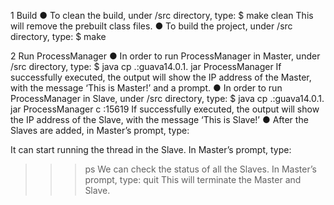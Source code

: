 1 Build
● To clean the build, under /src directory, type:
$ make clean
This will remove the prebuilt
class files.
● To build the project, under /src directory, type:
$ make

2 Run ProcessManager
● In order to run ProcessManager in Master, under /src directory, type:
$ java cp
.:guava14.0.1.
jar ProcessManager
If successfully executed, the output will show the IP address of the Master, with the
message ‘This is Master!’ and a prompt.
● In order to run ProcessManager in Slave, under /src directory, type:
$ java cp
.:guava14.0.1.
jar ProcessManager c
<ip of Master>:15619
If successfully executed, the output will show the IP address of the Slave, with the
message ‘This is Slave!’
● After the Slaves are added, in Master’s prompt, type:
>>> <name of thread>
It can start running the thread in the Slave.
In Master’s prompt, type:
>>> ps
We can check the status of all the Slaves.
In Master’s prompt, type:
>>> quit
This will terminate the Master and Slave.
